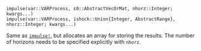 ```
impulse(var::VARProcess, ε0::AbstractVecOrMat, nhorz::Integer; kwargs...)
impulse(var::VARProcess, ishock::Union{Integer, AbstractRange}, nhorz::Integer; kwargs...)
```

Same as [`impulse!`](@ref), but allocates an array for storing the results. The number of horizons needs to be specified explicitly with `nhorz`.
